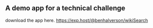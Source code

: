 ## A demo app for a technical challenge
download the app here. https://exp.host/@benhalverson/wikiSearch